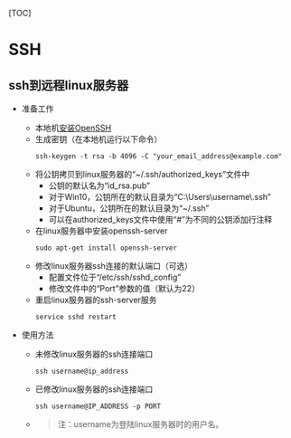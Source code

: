 [TOC]

# SSH

## ssh到远程linux服务器

- 准备工作
  - 本地机[安装OpenSSH](https://docs.microsoft.com/zh-cn/windows-server/administration/openssh/openssh_install_firstuse)
  - 生成密钥（在本地机运行以下命令）
    ```shell
    ssh-keygen -t rsa -b 4096 -C "your_email_address@example.com"
    ```
  - 将公钥拷贝到linux服务器的“~/.ssh/authorized_keys”文件中
    - 公钥的默认名为“id_rsa.pub”
    - 对于Win10，公钥所在的默认目录为“C:\Users\username\\.ssh”
    - 对于Ubuntu，公钥所在的默认目录为“~/.ssh”
    - 可以在authorized_keys文件中使用“#”为不同的公钥添加行注释
  - 在linux服务器中安装openssh-server
    ```shell
    sudo apt-get install openssh-server
    ```
  - 修改linux服务器ssh连接的默认端口（可选）
    - 配置文件位于“/etc/ssh/sshd_config”
    - 修改文件中的“Port”参数的值（默认为22）
  - 重启linux服务器的ssh-server服务
    ```shell
    service sshd restart
    ```

- 使用方法
  - 未修改linux服务器的ssh连接端口
    ```shell
    ssh username@ip_address
    ```
  - 已修改linux服务器的ssh连接端口
    ```shell
    ssh username@IP_ADDRESS -p PORT
    ```
  - > 注：username为登陆linux服务器时的用户名。
